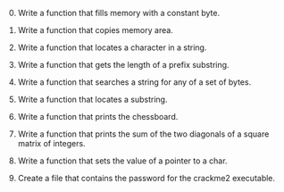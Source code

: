 0. Write a function that fills memory with a constant byte.                   

1. Write a function that copies memory area.                                  

2. Write a function that locates a character in a string.                     

3. Write a function that gets the length of a prefix substring.               

4. Write a function that searches a string for any of a set of bytes.         

5. Write a function that locates a substring.                                 

6. Write a function that prints the chessboard.                               

7. Write a function that prints the sum of the two diagonals of a square matrix of integers.                                                                

8. Write a function that sets the value of a pointer to a char.               

9. Create a file that contains the password for the crackme2 executable.     

